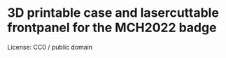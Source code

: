 # 3D printable case and lasercuttable frontpanel for the MCH2022 badge

License: CC0 / public domain
